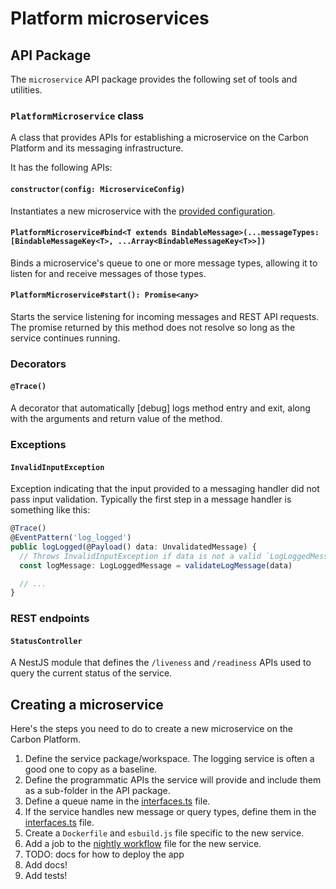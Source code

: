 # Platform microservices

## API Package

The `microservice` API package provides the following set of tools and utilities.

### `PlatformMicroservice` class

A class that provides APIs for establishing a microservice on the Carbon Platform and its messaging
infrastructure.

It has the following APIs:

#### `constructor(config: MicroserviceConfig)`

Instantiates a new microservice with the
[provided configuration](/packages/api/src/main/microservice/platform-microservice.ts).

#### `PlatformMicroservice#bind<T extends BindableMessage>(...messageTypes: [BindableMessageKey<T>, ...Array<BindableMessageKey<T>>])`

Binds a microservice's queue to one or more message types, allowing it to listen for and receive
messages of those types.

#### `PlatformMicroservice#start(): Promise<any>`

Starts the service listening for incoming messages and REST API requests. The promise returned by
this method does not resolve so long as the service continues running.

### Decorators

#### `@Trace()`

A decorator that automatically \[debug\] logs method entry and exit, along with the arguments and
return value of the method.

### Exceptions

#### `InvalidInputException`

Exception indicating that the input provided to a messaging handler did not pass input validation.
Typically the first step in a message handler is something like this:

```ts
@Trace()
@EventPattern('log_logged')
public logLogged(@Payload() data: UnvalidatedMessage) {
  // Throws InvalidInputException if data is not a valid `LogLoggedMessage`
  const logMessage: LogLoggedMessage = validateLogMessage(data)

  // ...
}
```

### REST endpoints

#### `StatusController`

A NestJS module that defines the `/liveness` and `/readiness` APIs used to query the current status
of the service.

## Creating a microservice

Here's the steps you need to do to create a new microservice on the Carbon Platform.

1. Define the service package/workspace. The logging service is often a good one to copy as a
   baseline.
2. Define the programmatic APIs the service will provide and include them as a sub-folder in the API
   package.
3. Define a queue name in the [interfaces.ts](/packages/api/src/main/messaging/interfaces.ts) file.
4. If the service handles new message or query types, define them in the
   [interfaces.ts](/packages/api/src/main/messaging/interfaces.ts) file.
5. Create a `Dockerfile` and `esbuild.js` file specific to the new service.
6. Add a job to the [nightly workflow](/.github/workflows/nightly.yml) file for the new service.
7. TODO: docs for how to deploy the app
8. Add docs!
9. Add tests!
